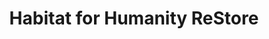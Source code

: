---
title: "Habitat for Humanity ReStore"
url: /bend/habitat-for-humanity-restore/
shop: charity
---